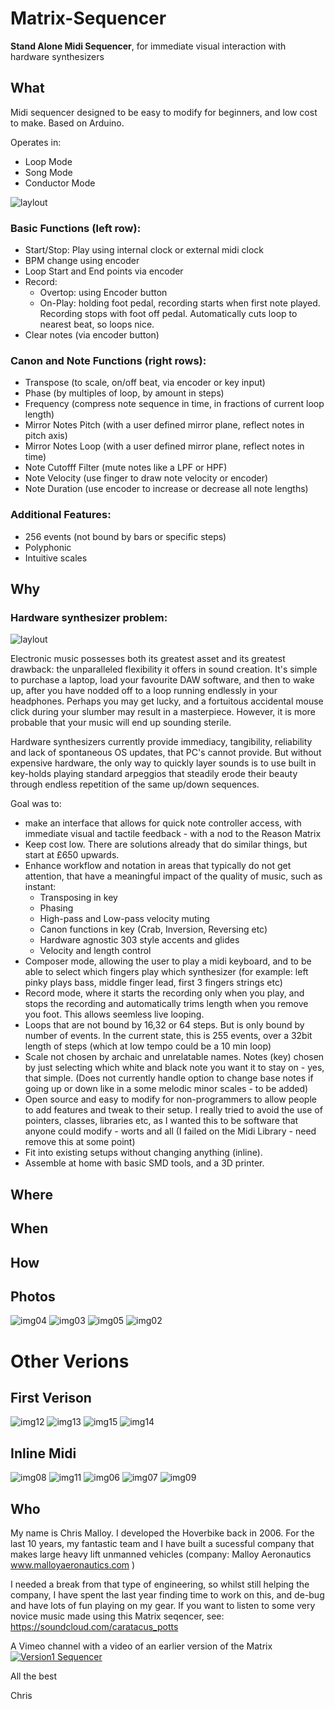 # Matrix-Sequencer
**Stand Alone Midi Sequencer**, for immediate visual interaction with hardware synthesizers

## What
Midi sequencer designed to be easy to modify for beginners, and low cost to make.
Based on Arduino.

Operates in:
- Loop Mode
- Song Mode
- Conductor Mode

![laylout](images/misc/Functions.jpg)

### Basic Functions (left row):
- Start/Stop: Play using internal clock or external midi clock
- BPM change using encoder
- Loop Start and End points via encoder
- Record:
  - Overtop: using Encoder button
  - On-Play: holding foot pedal, recording starts when first note played. Recording stops with foot off pedal. Automatically cuts loop to nearest beat, so loops nice.
- Clear notes (via encoder button)

### Canon and Note Functions (right rows):
- Transpose (to scale, on/off beat, via encoder or key input)
- Phase (by multiples of loop, by amount in steps)
- Frequency (compress note sequence in time, in fractions of current loop length)
- Mirror Notes Pitch (with a user defined mirror plane, reflect notes in pitch axis)
- Mirror Notes Loop (with a user defined mirror plane, reflect notes in time)
- Note Cutofff Filter (mute notes like a LPF or HPF)
- Note Velocity (use finger to draw note velocity or encoder)
- Note Duration (use encoder to increase or decrease all note lengths)

### Additional Features:
- 256 events (not bound by bars or specific steps)
- Polyphonic
- Intuitive scales

## Why
### Hardware synthesizer problem:

![laylout](images/misc/img16.png)

Electronic music possesses both its greatest asset and its greatest drawback: the unparalleled flexibility it offers in sound creation. It's simple to purchase a laptop, load your favourite DAW software, and then to wake up, after you have nodded off to a loop running endlessly in your headphones. Perhaps you may get lucky, and a fortuitous accidental mouse click during your slumber may result in a masterpiece. However, it is more probable that your music will end up sounding sterile.

Hardware synthesizers currently provide immediacy, tangibility, reliability and lack of spontaneous OS updates, that PC's cannot provide.  But without expensive hardware, the only way to quickly layer sounds is to use built in key-holds playing standard arpeggios that steadily erode their beauty through endless repetition of the same up/down sequences.

Goal was to:
- make an interface that allows for quick note controller access, with immediate visual and tactile feedback - with a nod to the Reason Matrix
- Keep cost low.  There are solutions already that do similar things, but start at £650 upwards. 
- Enhance workflow and notation in areas that typically do not get attention, that have a meaningful impact of the quality of music, such as instant: 
  - Transposing in key
  - Phasing
  - High-pass and Low-pass velocity muting
  - Canon functions in key (Crab, Inversion, Reversing etc)
  - Hardware agnostic 303 style accents and glides
  - Velocity and length control
- Composer mode, allowing the user to play a midi keyboard, and to be able to select which fingers play which synthesizer (for example: left pinky plays bass, middle finger lead, first 3 fingers strings etc)
- Record mode, where it starts the recording only when you play, and stops the recording and automatically trims length when you remove you foot.  This allows seemless live looping.
- Loops that are not bound by 16,32 or 64 steps.  But is only bound by number of events.  In the current state, this is 255 events, over a 32bit length of steps (which at low tempo could be a 10 min loop)
- Scale not chosen by archaic and unrelatable names.  Notes (key) chosen by just selecting which white and black note you want it to stay on - yes, that simple.  (Does not currently handle option to change base notes if going up or down like in a some melodic minor scales - to be added) 
- Open source and easy to modify for non-programmers to allow people to add features and tweak to their setup.  I really tried to avoid the use of pointers, classes, libraries etc, as I wanted this to be software that anyone could modify - worts and all (I failed on the Midi Library - need remove this at some point)
- Fit into existing setups without changing anything (inline).
- Assemble at home with basic SMD tools, and a 3D printer.

## Where



## When

## How
## Photos

![img04](images/img04.jpg)
![img03](images/img03.jpg)
![img05](images/img05.jpg)
![img02](images/img02.jpg)


# Other Verions

## First Verison
![img12](images/img12.jpg)
![img13](images/img13.jpg)
![img15](images/img15.jpg)
![img14](images/img14.jpg)



## Inline Midi 
![img08](images/img08.jpg)
![img11](images/img11.jpg)
![img06](images/img06.jpg)
![img07](images/img07.jpg)
![img09](images/img09.jpg)


## Who
My name is Chris Malloy.  I developed the Hoverbike back in 2006.  For the last 10 years, my fantastic team and I have built a sucessful company that makes large heavy lift unmanned vehicles (company: Malloy Aeronautics www.malloyaeronautics.com )

I needed a break from that type of engineering, so whilst still helping the company, I have spent the last year finding time to work on this, and de-bug and have lots of fun playing on my gear.
If you want to listen to some very novice music made using this Matrix seqencer, see:
https://soundcloud.com/caratacus_potts

A Vimeo channel with a video of an earlier version of the Matrix
[![Version1 Sequencer](https://vimeo.com/770474252)](https://vimeo.com/770474252)


All the best

Chris
